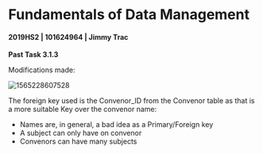 # Fundamentals of Data Management

#### 2019HS2 |  101624964 | Jimmy Trac 

**Past Task 3.1.3**

Modifications made:

![1565228607528](H:\repos\fundamentals-of-data-management\pt3.1.3\p3.1.3.assets\1565228607528.png)



The foreign key used is the Convenor_ID from the Convenor table as that is a more suitable Key over the convenor name:

* Names are, in general, a bad idea as a Primary/Foreign key
* A subject can only have on convenor
* Convenors can have many subjects

